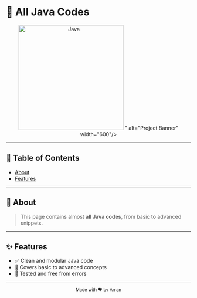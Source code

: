 # 🚀 All Java Codes

<p align="center">
  <img src="<img width="931" height="286" alt="Java" src="https://github.com/user-attachments/assets/958d5fee-ab68-47c5-98be-481a142dcee6" />
" alt="Project Banner" width="600"/>
</p>

---

## 📑 Table of Contents
- [About](#about)
- [Features](#features)

---

## 📖 About

> This page contains almost **all Java codes**, from basic to advanced snippets.

---

## ✨ Features

- ✅ Clean and modular Java code  
- 🚀 Covers basic to advanced concepts  
- 🔧 Tested and free from errors  

---

<p align="center">
  <sub>Made with ❤️ by Aman</sub>
</p>
